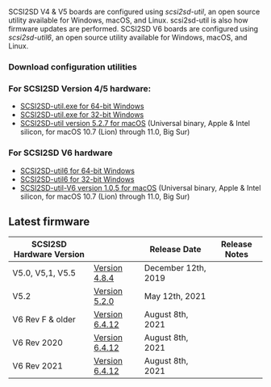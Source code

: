 SCSI2SD V4 & V5 boards are configured using *scsi2sd-util*, an open source utility available for Windows, macOS, and Linux. scsi2sd-util is also how firmware updates are performed. 
SCSI2SD V6 boards are configured using *scsi2sd-util6*, an open source utility available for Windows, macOS, and Linux. 

### Download configuration utilities

### For SCSI2SD Version 4/5 hardware:
- [SCSI2SD-util.exe for 64-bit Windows](https://www.scsi2sd.com/v5/releases/v5.2.0/win64/scsi2sd-util.exe)
- [SCSI2SD-util.exe for 32-bit Windows](https://www.scsi2sd.com/v5/releases/v5.2.0/win64/scsi2sd-util.exe)
- [SCSI2SD-util version 5.2.7 for macOS](http://github.com/rabbitholecomputing/SCSI2SD/releases/download/5.2.7/SCSI2SD-util.app.zip) 
  (Universal binary, Apple & Intel silicon, for macOS 10.7 (Lion) through 11.0, Big Sur)

### For SCSI2SD V6 hardware

- [SCSI2SD-util6 for 64-bit Windows](http://www.codesrc.com/files/scsi2sd-v6/latest/windows/32bit/scsi2sd-util6-x86-6.4.11.zip)
- [SCSI2SD-util6 for 32-bit Windows](http://www.codesrc.com/files/scsi2sd-v6/latest/windows/32bit/scsi2sd-util6-x86-6.4.11.zip)
- [SCSI2SD-util-V6 version 1.0.5 for macOS](http://github.com/rabbitholecomputing/SCSI2SD-util-V6/releases/download/1.0.5/SCSI2SD-util-v6.app.zip)
  (Universal binary, Apple & Intel silicon, for macOS 10.7 (Lion) through 11.0, Big Sur)

## Latest firmware

| SCSI2SD Hardware Version |                                                                                                      | Release Date        | Release Notes  |
|--------------------------|------------------------------------------------------------------------------------------------------|---------------------|---|
| V5.0, V5,1, V5.5         | [Version 4.8.4](https://www.scsi2sd.com/v5/releases/v4.8.4/firmware/firmware_bundle-v4.8.04.scsi2sd)         | December 12th, 2019 |   |
| V5.2                     | [Version 5.2.0](http://scsi2sd.com/v5/releases/v5.2.0/firmware/SCSI2SD-V52.cyacd) | May 12th, 2021  |   |
| V6 Rev F & older         | [Version 6.4.12](http://www.scsi2sd.com/v6/files/v6.4.12/firmware.V6.revF.dfu)                         | August 8th, 2021    |   |
| V6 Rev 2020              | [Version 6.4.12](http://www.scsi2sd.com/v6/files/v6.4.12/firmware.V6.2020.dfu)                         | August 8th, 2021    |   |
| V6 Rev 2021              | [Version 6.4.12](http://www.scsi2sd.com/v6/files/v6.4.12/firmware.V6.2021.dfu)                         | August 8th, 2021    |   |
